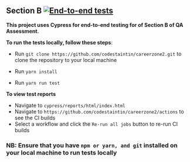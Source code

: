 
## Section B [![End-to-end tests](https://github.com/codestaintin/careerzone2/actions/workflows/main.yml/badge.svg)](https://github.com/codestaintin/careerzone2/actions/workflows/main.yml)

**This project uses Cypress for end-to-end testing for of Section B of QA Assessment.** 

**To run the tests locally, follow these steps**:

- Run `git clone https://github.com/codestaintin/careerzone2.git` to clone the repository to your local machine

- Run `yarn install`

- Run `yarn run test`

**To view test reports**
- Navigate to `cypress/reports/html/index.html`
- Navigate to `https://github.com/codestaintin/careerzone2/actions` to see the CI builds
- Select a workflow and click the `Re-run all jobs` button to re-run CI builds

### NB: Ensure that you have `npm or yarn, and git` installed on your local machine to run tests locally
